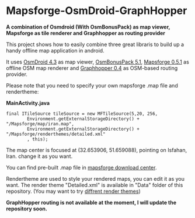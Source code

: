 # Mapsforge-OsmDroid-GraphHopper
**A combination of Osmdroid (With OsmBonusPack) as map viewer, Mapsforge as tile renderer and Graphhopper as routing provider**

This project shows how to easily combine three great libraris to build up a handy offline map application in android.

It uses [OsmDroid 4.3](https://github.com/osmdroid/osmdroid) as map viewer, [OsmBonusPack 5.1](https://code.google.com/p/osmbonuspack/), [Mapsforge 0.5.1](http://mapsforge.com) as offline OSM map renderer and [Graphhopper 0.4](https://graphhopper.com) as OSM-based routing provider.

Please note that you need to specify your own mapsforge .map file and rendertheme:

**MainActivity.java**

    final ITileSource tileSource = new MFTileSource(5,20, 256,
            Environment.getExternalStorageDirectory() + "/Mapsforge/map/iran.map",
            Environment.getExternalStorageDirectory() + "/Mapsforge/renderthemes/detailed.xml"
            , this);


The map center is focused at (32.653906, 51.659088), pointing on Isfahan, Iran. change it as you want.

You can find pre-built .map file in [mapsforge download center](http://download.mapsforge.org/maps/).

Rendertheme are used to style your rendered maps, you can edit it as you want.
The render theme "Detailed.xml" is available in "Data" folder of this repository. (You may want to try [diffrent render themes](https://github.com/mapsforge/mapsforge/tree/master/Applications/Android/Samples/assets/renderthemes))


**GraphHopper routing is not available at the moment, I will update the repository soon.**

